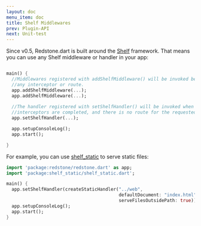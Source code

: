 ```yaml
---
layout: doc
menu_item: doc
title: Shelf Middlewares
prev: Plugin-API
next: Unit-test
---
```

Since v0.5, Redstone.dart is built around the [Shelf](http://pub.dartlang.org/packages/shelf) framework. That means you can use any Shelf middleware or handler in your app:

```dart

main() {
  //Middlewares registered with addShelfMiddleware() will be invoked before
  //any interceptor or route.
  app.addShelfMiddleware(...);
  app.addShelfMiddleware(...);
  
  //The handler registered with setShelfHandler() will be invoked when all
  //interceptors are completed, and there is no route for the requested URL.
  app.setShelfHandler(...);

  app.setupConsoleLog();
  app.start();

}

```

For example, you can use [shelf_static](http://pub.dartlang.org/packages/shelf_static) to serve static files:

```dart
import 'package:redstone/redstone.dart' as app;
import 'package:shelf_static/shelf_static.dart';

main() {
  app.setShelfHandler(createStaticHandler("../web", 
                                          defaultDocument: "index.html", 
                                          serveFilesOutsidePath: true));
  app.setupConsoleLog();
  app.start();
}

```
